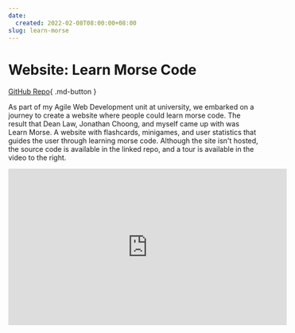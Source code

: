 ```yaml
---
date:
  created: 2022-02-08T08:00:00+08:00
slug: learn-morse
---
```


# Website: Learn Morse Code

[GitHub Repo](https://github.com/jonathanjchoong/learn-morse){ .md-button }

As part of my Agile Web Development unit at university, we embarked on a journey to create a website where people could learn morse code. The result that Dean Law, Jonathan Choong, and myself came up with was Learn Morse. A website with flashcards, minigames, and user statistics that guides the user through learning morse code. Although the site isn't hosted, the source code is available in the linked repo, and a tour is available in the video to the right.

<iframe width="560" height="315" src="https://www.youtube.com/embed/846QivnAzgc?si=FOngh1EGhtR5E_pz" title="YouTube video player" frameborder="0" allow="accelerometer; autoplay; clipboard-write; encrypted-media; gyroscope; picture-in-picture; web-share" referrerpolicy="strict-origin-when-cross-origin" allowfullscreen></iframe>
